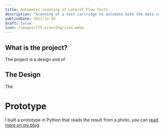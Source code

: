 ```yaml
---
title: Automatic scanning of Lateral Flow Tests
description: "Scanning of a test cartridge to automate both the data collection and abstract the reading of the result."
publishDate: 2021-12-30
draft: false
icon: /images/lft-scanning/icon.webp
---
```


## What is the project?

The project is a design and  of

## The Design

The

# Prototype

I built a prototype in Python that reads the result from a photo, you can [read more on my blog](/blog/lft-scanning).